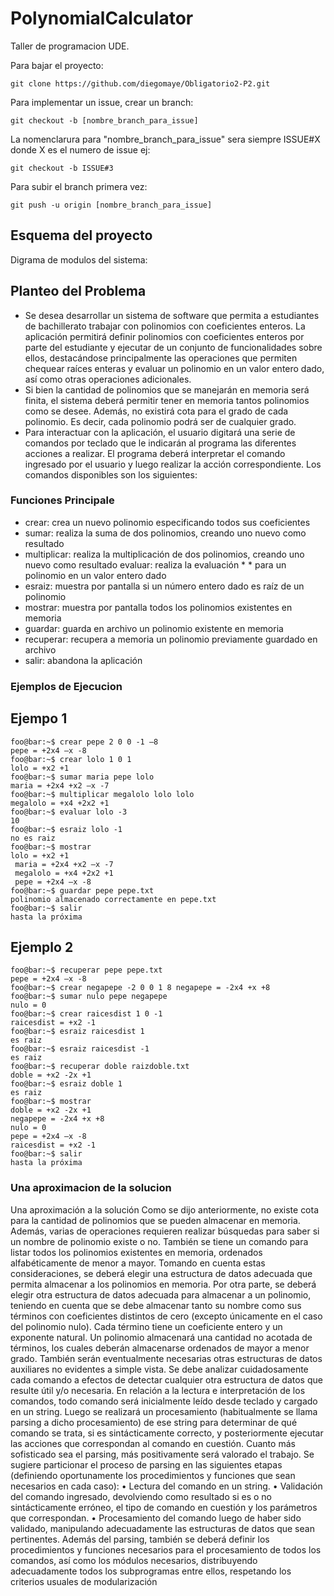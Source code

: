 # PolynomialCalculator
Taller de programacion UDE.

Para bajar el proyecto:
```
git clone https://github.com/diegomaye/Obligatorio2-P2.git
```

Para implementar un issue, crear un branch:
```
git checkout -b [nombre_branch_para_issue]
```
La nomenclarura para "nombre_branch_para_issue" sera siempre ISSUE#X donde X es el numero de issue ej:
```
git checkout -b ISSUE#3
```
Para subir el branch primera vez:
```
git push -u origin [nombre_branch_para_issue]
```

## Esquema del proyecto
Digrama de modulos del sistema:

## Planteo del Problema

* Se desea desarrollar un sistema de software que permita a estudiantes de bachillerato trabajar con polinomios con coeficientes enteros. La aplicación permitirá definir polinomios con coeficientes enteros por parte del estudiante y ejecutar de un conjunto de funcionalidades sobre ellos, destacándose principalmente las operaciones que permiten chequear raíces enteras y evaluar un polinomio en un valor entero dado, así como otras operaciones adicionales.
* Si bien la cantidad de polinomios que se manejarán en memoria será finita, el sistema deberá permitir tener en memoria tantos polinomios como se desee. Además, no existirá cota para el grado de cada polinomio. Es decir, cada polinomio podrá ser de cualquier grado.
* Para interactuar con la aplicación, el usuario digitará una serie de comandos por teclado que le indicarán al programa las diferentes acciones a realizar. El programa deberá interpretar el comando ingresado por el usuario y luego realizar la acción correspondiente. Los comandos disponibles son los siguientes:

### Funciones Principale

* crear: crea un nuevo polinomio especificando todos sus coeficientes
* sumar: realiza la suma de dos polinomios, creando uno nuevo como resultado
* multiplicar: realiza la multiplicación de dos polinomios, creando uno nuevo como resultado evaluar: realiza la evaluación * * para un polinomio en un valor entero dado
* esraiz: muestra por pantalla si un número entero dado es raíz de un polinomio
* mostrar: muestra por pantalla todos los polinomios existentes en memoria
* guardar: guarda en archivo un polinomio existente en memoria
* recuperar: recupera a memoria un polinomio previamente guardado en archivo
* salir: abandona la aplicación

### Ejemplos de Ejecucion

## Ejempo 1
```console
foo@bar:~$ crear pepe 2 0 0 -1 –8
pepe = +2x4 –x -8
foo@bar:~$ crear lolo 1 0 1
lolo = +x2 +1
foo@bar:~$ sumar maria pepe lolo
maria = +2x4 +x2 –x -7 
foo@bar:~$ multiplicar megalolo lolo lolo 
megalolo = +x4 +2x2 +1
foo@bar:~$ evaluar lolo -3
10
foo@bar:~$ esraiz lolo -1
no es raiz
foo@bar:~$ mostrar
lolo = +x2 +1
 maria = +2x4 +x2 –x -7
 megalolo = +x4 +2x2 +1
 pepe = +2x4 –x -8
foo@bar:~$ guardar pepe pepe.txt
polinomio almacenado correctamente en pepe.txt 
foo@bar:~$ salir
hasta la próxima
```
## Ejemplo 2
```console
foo@bar:~$ recuperar pepe pepe.txt
pepe = +2x4 –x -8
foo@bar:~$ crear negapepe -2 0 0 1 8 negapepe = -2x4 +x +8
foo@bar:~$ sumar nulo pepe negapepe
nulo = 0
foo@bar:~$ crear raicesdist 1 0 -1 
raicesdist = +x2 -1
foo@bar:~$ esraiz raicesdist 1
es raiz
foo@bar:~$ esraiz raicesdist -1
es raiz
foo@bar:~$ recuperar doble raizdoble.txt 
doble = +x2 -2x +1
foo@bar:~$ esraiz doble 1
es raiz
foo@bar:~$ mostrar
doble = +x2 -2x +1
negapepe = -2x4 +x +8
nulo = 0
pepe = +2x4 –x -8
raicesdist = +x2 -1
foo@bar:~$ salir
hasta la próxima
```
### Una aproximacion de la solucion

Una aproximación a la solución
Como se dijo anteriormente, no existe cota para la cantidad de polinomios que se pueden almacenar en memoria. Además, varias de operaciones requieren realizar búsquedas para saber si un nombre de polinomio existe o no. También se tiene un comando para listar todos los polinomios existentes en memoria, ordenados alfabéticamente de menor a mayor. Tomando en cuenta estas consideraciones, se deberá elegir una estructura de datos adecuada que permita almacenar a los polinomios en memoria.
Por otra parte, se deberá elegir otra estructura de datos adecuada para almacenar a un polinomio, teniendo en cuenta que se debe almacenar tanto su nombre como sus términos con coeficientes distintos de cero (excepto únicamente en el caso del polinomio nulo). Cada término tiene un coeficiente entero y un exponente natural. Un polinomio almacenará una cantidad no acotada de términos, los cuales deberán almacenarse ordenados de mayor a menor grado.
También serán eventualmente necesarias otras estructuras de datos auxiliares no evidentes a simple vista. Se debe analizar cuidadosamente cada comando a efectos de detectar cualquier otra estructura de datos que resulte útil y/o necesaria.
En relación a la lectura e interpretación de los comandos, todo comando será inicialmente leído desde teclado y cargado en un string. Luego se realizará un procesamiento (habitualmente se llama parsing a dicho procesamiento) de ese string para determinar de qué comando se trata, si es sintácticamente correcto, y posteriormente ejecutar las acciones que correspondan al comando en cuestión. Cuanto más sofisticado sea el parsing, más positivamente será valorado el trabajo. Se sugiere particionar el proceso de parsing en las siguientes etapas (definiendo oportunamente los procedimientos y funciones que sean necesarios en cada caso):
• Lectura del comando en un string.
• Validación del comando ingresado, devolviendo como resultado si es o no sintácticamente
 erróneo, el tipo de comando en cuestión y los parámetros que correspondan.
• Procesamiento del comando luego de haber sido validado, manipulando adecuadamente las
 estructuras de datos que sean pertinentes.
Además del parsing, también se deberá definir los procedimientos y funciones necesarios para el procesamiento de todos los comandos, así como los módulos necesarios, distribuyendo adecuadamente todos los subprogramas entre ellos, respetando los criterios usuales de modularización
